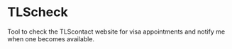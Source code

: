 # TLScheck

Tool to check the TLScontact website for visa appointments and notify me when one becomes available.
